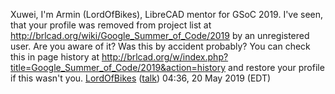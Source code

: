 Xuwei, I'm Armin (LordOfBikes), LibreCAD mentor for GSoC 2019.
I've seen, that your profile was removed from project list at
<http://brlcad.org/wiki/Google_Summer_of_Code/2019> by an unregistered
user.
Are you aware of it?
Was this by accident probably?
You can check this in page history at
<http://brlcad.org/w/index.php?title=Google_Summer_of_Code/2019&action=history>
and restore your profile if this wasn't you.
[LordOfBikes](/wiki/user/LordOfBikes)
([talk](/wiki/user/talk/LordOfBikes)) 04:36, 20 May 2019 (EDT)
